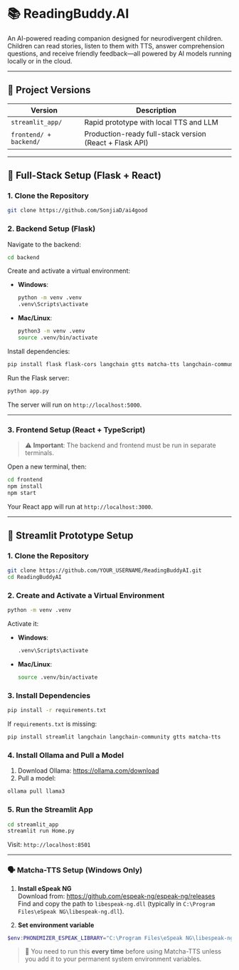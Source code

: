 # 📚 ReadingBuddy.AI

An AI-powered reading companion designed for neurodivergent children. Children can read stories, listen to them with TTS, answer comprehension questions, and receive friendly feedback—all powered by AI models running locally or in the cloud.

---

## 🧩 Project Versions

| Version       | Description                               |
|---------------|-------------------------------------------|
| `streamlit_app/` | Rapid prototype with local TTS and LLM |
| `frontend/ + backend/` | Production-ready full-stack version (React + Flask API) |

---

## 🔧 Full-Stack Setup (Flask + React)

### 1. Clone the Repository

```bash
git clone https://github.com/SonjiaD/ai4good
```

### 2. Backend Setup (Flask)

Navigate to the backend:

```bash
cd backend
```

Create and activate a virtual environment:

- **Windows**:
  ```bash
  python -m venv .venv
  .venv\Scripts\activate
  ```

- **Mac/Linux**:
  ```bash
  python3 -m venv .venv
  source .venv/bin/activate
  ```

Install dependencies:

```bash
pip install flask flask-cors langchain gtts matcha-tts langchain-community pymupdf
```

Run the Flask server:

```bash
python app.py
```

The server will run on `http://localhost:5000`.

---

### 3. Frontend Setup (React + TypeScript)

> ⚠️ **Important**: The backend and frontend must be run in separate terminals.

Open a new terminal, then:

```bash
cd frontend
npm install
npm start
```

Your React app will run at `http://localhost:3000`.

---

## 🧪 Streamlit Prototype Setup

### 1. Clone the Repository

```bash
git clone https://github.com/YOUR_USERNAME/ReadingBuddyAI.git
cd ReadingBuddyAI
```

### 2. Create and Activate a Virtual Environment

```bash
python -m venv .venv
```

Activate it:

- **Windows**:
  ```bash
  .venv\Scripts\activate
  ```

- **Mac/Linux**:
  ```bash
  source .venv/bin/activate
  ```

### 3. Install Dependencies

```bash
pip install -r requirements.txt
```

If `requirements.txt` is missing:

```bash
pip install streamlit langchain langchain-community gtts matcha-tts
```

### 4. Install Ollama and Pull a Model

1. Download Ollama: https://ollama.com/download  
2. Pull a model:

```bash
ollama pull llama3
```

### 5. Run the Streamlit App

```bash
cd streamlit_app
streamlit run Home.py
```

Visit: `http://localhost:8501`

---

### 🗣️ Matcha-TTS Setup (Windows Only)

1. **Install eSpeak NG**  
   Download from: https://github.com/espeak-ng/espeak-ng/releases  
   Find and copy the path to `libespeak-ng.dll` (typically in `C:\Program Files\eSpeak NG\libespeak-ng.dll`).

2. **Set environment variable**

```powershell
$env:PHONEMIZER_ESPEAK_LIBRARY="C:\Program Files\eSpeak NG\libespeak-ng.dll"
```

> 🔁 You need to run this **every time** before using Matcha-TTS unless you add it to your permanent system environment variables.
